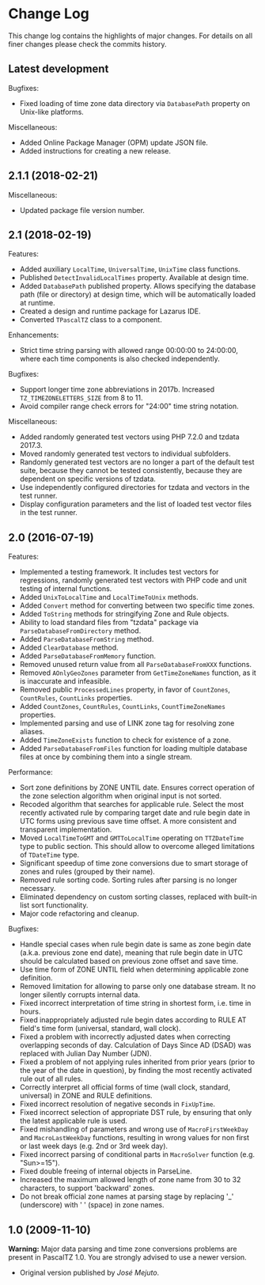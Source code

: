 # Change Log

This change log contains the highlights of major changes. For details on all finer changes please check the commits history.

## Latest development

Bugfixes:

- Fixed loading of time zone data directory via `DatabasePath` property on Unix-like platforms.

Miscellaneous:

- Added Online Package Manager (OPM) update JSON file.
- Added instructions for creating a new release.

## 2.1.1 (2018-02-21)

Miscellaneous:

- Updated package file version number.

## 2.1 (2018-02-19)

Features:

- Added auxiliary `LocalTime`, `UniversalTime`, `UnixTime` class functions.
- Published `DetectInvalidLocalTimes` property. Available at design time.
- Added `DatabasePath` published property. Allows specifying the database path (file or directory) at design time, which will be automatically loaded at runtime.
- Created a design and runtime package for Lazarus IDE.
- Converted `TPascalTZ` class to a component.

Enhancements:

- Strict time string parsing with allowed range 00:00:00 to 24:00:00, where each time components is also checked independently.

Bugfixes:

- Support longer time zone abbreviations in 2017b. Increased `TZ_TIMEZONELETTERS_SIZE` from 8 to 11.
- Avoid compiler range check errors for "24:00" time string notation.

Miscellaneous:

- Added randomly generated test vectors using PHP 7.2.0 and tzdata 2017.3.
- Moved randomly generated test vectors to individual subfolders.
- Randomly generated test vectors are no longer a part of the default test suite, because they cannot be tested consistently, because they are dependent on specific versions of tzdata.
- Use independently configured directories for tzdata and vectors in the test runner.
- Display configuration parameters and the list of loaded test vector files in the test runner.

## 2.0 (2016-07-19)

Features:

- Implemented a testing framework. It includes test vectors for regressions, randomly generated test vectors with PHP code and unit testing of internal functions.
- Added `UnixToLocalTime` and `LocalTimeToUnix` methods.
- Added `Convert` method for converting between two specific time zones.
- Added `ToString` methods for stringifying Zone and Rule objects.
- Ability to load standard files from "tzdata" package via `ParseDatabaseFromDirectory` method.
- Added `ParseDatabaseFromString` method.
- Added `ClearDatabase` method.
- Added `ParseDatabaseFromMemory` function.
- Removed unused return value from all `ParseDatabaseFromXXX` functions.
- Removed `AOnlyGeoZones` parameter from `GetTimeZoneNames` function, as it is inaccurate and infeasible.
- Removed public `ProcessedLines` property, in favor of `CountZones`, `CountRules`, `CountLinks` properties.
- Added `CountZones`, `CountRules`, `CountLinks`, `CountTimeZoneNames` properties.
- Implemented parsing and use of LINK zone tag for resolving zone aliases.
- Added `TimeZoneExists` function to check for existence of a zone.
- Added `ParseDatabaseFromFiles` function for loading multiple database files at once by combining them into a single stream.

Performance:

- Sort zone definitions by ZONE UNTIL date. Ensures correct operation of the zone selection algorithm when original input is not sorted.
- Recoded algorithm that searches for applicable rule. Select the most recently activated rule by comparing target date and rule begin date in UTC forms using previous save time offset. A more consistent and transparent implementation.
- Moved `LocalTimeToGMT` and `GMTToLocalTime` operating on `TTZDateTime` type to public section. This should allow to overcome alleged limitations of `TDateTime` type.
- Significant speedup of time zone conversions due to smart storage of zones and rules (grouped by their name).
- Removed rule sorting code. Sorting rules after parsing is no longer necessary.
- Eliminated dependency on custom sorting classes, replaced with built-in list sort functionality.
- Major code refactoring and cleanup.

Bugfixes:

- Handle special cases when rule begin date is same as zone begin date (a.k.a. previous zone end date), meaning that rule begin date in UTC should be calculated based on previous zone offset and save time.
- Use time form of ZONE UNTIL field when determining applicable zone definition.
- Removed limitation for allowing to parse only one database stream. It no longer silently corrupts internal data.
- Fixed incorrect interpretation of time string in shortest form, i.e. time in hours.
- Fixed inappropriately adjusted rule begin dates according to RULE AT field's time form (universal, standard, wall clock).
- Fixed a problem with incorrectly adjusted dates when correcting overlapping seconds of day. Calculation of Days Since AD (DSAD) was replaced with Julian Day Number (JDN).
- Fixed a problem of not applying rules inherited from prior years (prior to the year of the date in question), by finding the most recently activated rule out of all rules.
- Correctly interpret all official forms of time (wall clock, standard, universal) in ZONE and RULE definitions.
- Fixed incorrect resolution of negative seconds in `FixUpTime`.
- Fixed incorrect selection of appropriate DST rule, by ensuring that only the latest applicable rule is used.
- Fixed mishandling of parameters and wrong use of `MacroFirstWeekDay` and `MacroLastWeekDay` functions, resulting in wrong values for non first or last week days (e.g. 2nd or 3rd week day).
- Fixed incorrect parsing of conditional parts in `MacroSolver` function (e.g. "Sun>=15").
- Fixed double freeing of internal objects in ParseLine.
- Increased the maximum allowed length of zone name from 30 to 32 characters, to support 'backward' zones.
- Do not break official zone names at parsing stage by replacing '_' (underscore) with ' ' (space) in zone names.

## 1.0 (2009-11-10)

**Warning:** Major data parsing and time zone conversions problems are present in PascalTZ 1.0. You are strongly advised to use a newer version.

- Original version published by *José Mejuto*.
